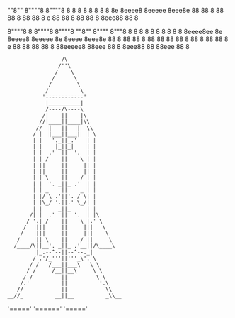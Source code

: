 
""8"" 8""""8 8""""8 8   8
  8   8    8 8      8   8
  8e  8eeee8 8eeeee 8eee8e
  88  88   8     88 88   8
  88  88   8 e   88 88   8
  88  88   8 8eee88 88   8

8""""8   8     8""""8 8""""8 ""8"" 8"""" 8"""8
8    8   8     8    8 8        8   8     8   8
8eeee8ee 8e    8eeee8 8eeeee   8e  8eeee 8eee8e
88     8 88    88   8     88   88  88    88   8
88     8 88    88   8 e   88   88  88    88   8
88eeeee8 88eee 88   8 8eee88   88  88eee 88   8

                     /\
                    /''\
                   /    \
                  /      \
                 /        \
                /          \
               '------------'
                |__________|
                /----/\----\
               /|    ||    |\
              //|____||____|\\
             //  |   ||   |  \\
            / |  |___||___|  | \
            | |   '._||_.'   | |
            | |    |_||_|    | |
            | |  .'  ||  '.  | |
            | | /    ||    \ | |
            | ||     ||     || |
            | ||     ||     || |
            | | \    ||    / | |
            | |  '. _||_ .'  | |
            | | _    ||    _ | |
            | |/ \_.'||'._/ \| |
            | |\_/ '.||.' \_/| |
            | |     _||_     | |
           /| |  .'  ||  '.  | |\
          / '.| /    ||    \ |.' \
         /   |||     ||     |||   \
        /    |||     ||     |||    \
       /     || \    ||    / ||     \
      /____/\||__'. _||_ .'__||/\____\
             |_.--^--||--^--._|
            / .'/_'''||'''_\'. \
           / /   /___||___\   \ \
          / /     /__||__\     \ \
         / /         ||         \ \
        /.'          ||          '.\
       //            ||            \\
    __//_          __||__          _\\__
   '====='        '======'        '====='
